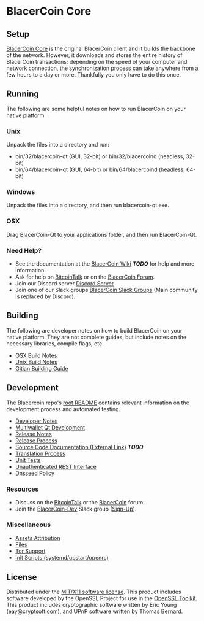 BlacerCoin Core
=====================

Setup
---------------------
[BlacerCoin Core](http://blacercoin.cc/wallet) is the original BlacerCoin client and it builds the backbone of the network. However, it downloads and stores the entire history of BlacerCoin transactions; depending on the speed of your computer and network connection, the synchronization process can take anywhere from a few hours to a day or more. Thankfully you only have to do this once.

Running
---------------------
The following are some helpful notes on how to run BlacerCoin on your native platform.

### Unix

Unpack the files into a directory and run:

- bin/32/blacercoin-qt (GUI, 32-bit) or bin/32/blacercoind (headless, 32-bit)
- bin/64/blacercoin-qt (GUI, 64-bit) or bin/64/blacercoind (headless, 64-bit)

### Windows

Unpack the files into a directory, and then run blacercoin-qt.exe.

### OSX

Drag BlacerCoin-Qt to your applications folder, and then run BlacerCoin-Qt.

### Need Help?

* See the documentation at the [BlacerCoin Wiki](https://en.bitcoin.it/wiki/Main_Page) ***TODO***
for help and more information.
* Ask for help on [BitcoinTalk](https://bitcointalk.org/index.php?topic=1262920.0) or on the [BlacerCoin Forum](http://forum.blacercoin.cc/).
* Join our Discord server [Discord Server](https://discord.blacercoin.cc)
* Join one of our Slack groups [BlacerCoin Slack Groups](https://blacercoin.cc/slack-logins/) (Main community is replaced by Discord).

Building
---------------------
The following are developer notes on how to build BlacerCoin on your native platform. They are not complete guides, but include notes on the necessary libraries, compile flags, etc.

- [OSX Build Notes](build-osx.md)
- [Unix Build Notes](build-unix.md)
- [Gitian Building Guide](gitian-building.md)

Development
---------------------
The Blacercoin repo's [root README](https://github.com/BlacerCoin-Project/BlacerCoin/blob/master/README.md) contains relevant information on the development process and automated testing.

- [Developer Notes](developer-notes.md)
- [Multiwallet Qt Development](multiwallet-qt.md)
- [Release Notes](release-notes.md)
- [Release Process](release-process.md)
- [Source Code Documentation (External Link)](https://dev.visucore.com/bitcoin/doxygen/) ***TODO***
- [Translation Process](translation_process.md)
- [Unit Tests](unit-tests.md)
- [Unauthenticated REST Interface](REST-interface.md)
- [Dnsseed Policy](dnsseed-policy.md)

### Resources

* Discuss on the [BitcoinTalk](https://bitcointalk.org/index.php?topic=1262920.0) or the [BlacerCoin](http://forum.blacercoin.cc/) forum.
* Join the [BlacerCoin-Dev](https://blacercoin-dev.slack.com/) Slack group ([Sign-Up](https://blacercoin-dev.herokuapp.com/)).

### Miscellaneous
- [Assets Attribution](assets-attribution.md)
- [Files](files.md)
- [Tor Support](tor.md)
- [Init Scripts (systemd/upstart/openrc)](init.md)

License
---------------------
Distributed under the [MIT/X11 software license](http://www.opensource.org/licenses/mit-license.php).
This product includes software developed by the OpenSSL Project for use in the [OpenSSL Toolkit](https://www.openssl.org/). This product includes
cryptographic software written by Eric Young ([eay@cryptsoft.com](mailto:eay@cryptsoft.com)), and UPnP software written by Thomas Bernard.
